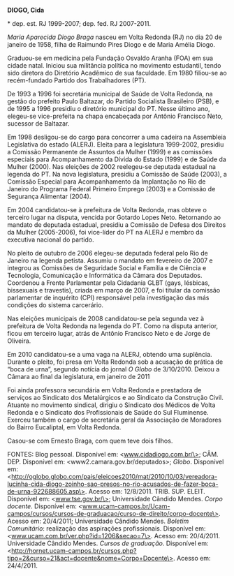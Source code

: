 **DIOGO, Cida**

\* dep. est. RJ 1999-2007; dep. fed. RJ 2007-2011.

*Maria Aparecida Diogo Braga* nasceu em Volta Redonda (RJ) no dia 20 de
janeiro de 1958, filha de Raimundo Pires Diogo e de Maria Amélia Diogo.

Graduou-se em medicina pela Fundação Osvaldo Aranha (FOA) em sua cidade
natal. Iniciou sua militância política no movimento estudantil, tendo
sido diretora do Diretório Acadêmico de sua faculdade. Em 1980 filiou-se
ao recém-fundado Partido dos Trabalhadores (PT).

De 1993 a 1996 foi secretária municipal de Saúde de Volta Redonda, na
gestão do prefeito Paulo Baltazar, do Partido Socialista Brasileiro
(PSB), e de 1995 a 1996 presidiu o diretório municipal do PT. Nesse
último ano, elegeu-se vice-prefeita na chapa encabeçada por Antônio
Francisco Neto, sucessor de Baltazar.

Em 1998 desligou-se do cargo para concorrer a uma cadeira na Assembleia
Legislativa do estado (ALERJ). Eleita para a legislatura 1999-2002,
presidiu a Comissão Permanente de Assuntos da Mulher (1999) e as
comissões especiais para Acompanhamento da Dívida do Estado (1999) e de
Saúde da Mulher (2000). Nas eleições de 2002 reelegeu-se deputada
estadual na legenda do PT. Na nova legislatura, presidiu a Comissão de
Saúde (2003), a Comissão Especial para Acompanhamento da Implantação no
Rio de Janeiro do Programa Federal Primeiro Emprego (2003) e a Comissão
de Segurança Alimentar (2004).

Em 2004 candidatou-se à prefeitura de Volta Redonda, mas obteve o
terceiro lugar na disputa, vencida por Gotardo Lopes Neto. Retornando ao
mandato de deputada estadual, presidiu a Comissão de Defesa dos Direitos
da Mulher (2005-2006), foi vice-líder do PT na ALERJ e membro da
executiva nacional do partido.

No pleito de outubro de 2006 elegeu-se deputada federal pelo Rio de
Janeiro na legenda petista. Assumiu o mandato em fevereiro de 2007 e
integrou as Comissões de Seguridade Social e Família e de Ciência e
Tecnologia, Comunicação e Informática da Câmara dos Deputados. Coordenou
a Frente Parlamentar pela Cidadania GLBT (gays, lésbicas, bissexuais e
travestis), criada em março de 2007, e foi titular da comissão
parlamentar de inquérito (CPI) responsável pela investigação das más
condições do sistema carcerário.

Nas eleições municipais de 2008 candidatou-se pela segunda vez à
prefeitura de Volta Redonda na legenda do PT. Como na disputa anterior,
ficou em terceiro lugar, atrás de Antônio Francisco Neto e de Jorge de
Oliveira.

Em 2010 candidatou-se a uma vaga na ALERJ, obtendo uma suplência.
Durante o pleito, foi presa em Volta Redonda sob a acusação de prática
de “boca de urna”, segundo notícia do jornal *O Globo* de 3/10/2010.
Deixou a Câmara ao final da legislatura, em janeiro de 2011

Foi ainda professora secundária em Volta Redonda e prestadora de
serviços ao Sindicato dos Metalúrgicos e ao Sindicato da Construção
Civil. Atuante no movimento sindical, dirigiu o Sindicato dos Médicos de
Volta Redonda e o Sindicato dos Profissionais de Saúde do Sul
Fluminense. Exerceu também o cargo de secretária geral da Associação de
Moradores do Bairro Eucaliptal, em Volta Redonda.

Casou-se com Ernesto Braga, com quem teve dois filhos.

FONTES: Blog pessoal. Disponível em: \<www.cidadiogo.com.br/\>; CÂM.
DEP. Disponível em: \<www2.camara.gov.br/deputados\>; *Globo*.
Disponível em:
\<http://oglobo.globo.com/pais/eleicoes2010/mat/2010/10/03/vereadora-lucinha-cida-diogo-zoinho-sao-presos-no-rio-acusados-de-fazer-boca-de-urna-922688605.asp\>.
Acesso em: 12/8/2011. TRIB. SUP. ELEIT. Disponível em:
\<www.tse.gov.br/\>; Universidade Cândido Mendes. *Corpo docente*.
Disponível em:
\<www.ucam-campos.br/Ucam-campos/cursos/cursos-de-graduacao/curso-de-direito/corpo-docente\>.
Acesso em: 20/4/2011; Universidade Cândido Mendes. *Boletim
Comunitário*: realização das aspirações profissionais. Disponível em:
\<www.ucam.com.br/ver.php?id=1206&secao=7\>. Acesso em: 20/4/2011.
Universidade Cândido Mendes. *Cursos de graduação*. Disponível em:
\<http://hornet.ucam-campos.br/cursos.php?tipo=2&curso=21&act=docente&nome=Corpo+Docente\>.
Acesso em: 24/4/2011.
